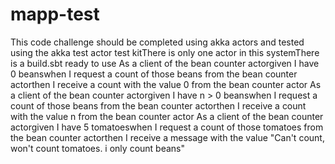 # mapp-test
This code challenge should be completed using akka actors and tested using the akka test actor test kitThere is only one actor in this systemThere is a build.sbt ready to use
As a client of the bean counter actorgiven I have 0 beanswhen I request a count of those beans from the bean counter actorthen I receive a count with the value 0 from the bean counter actor
As a client of the bean counter actorgiven I have n > 0 beanswhen I request a count of those beans from the bean counter actorthen I receive a count with the value n from the bean counter actor
As a client of the bean counter actorgiven I have 5 tomatoeswhen I request a count of those tomatoes from the bean counter actorthen I receive a message with the value "Can't count, won't count tomatoes. i only count beans"
